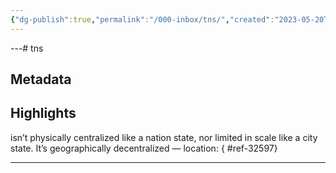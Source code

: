 ```yaml
---
{"dg-publish":true,"permalink":"/000-inbox/tns/","created":"2023-05-20T23:58:26.000-04:00","updated":"2025-03-20T14:34:29.228-04:00"}
---
```


---# tns
## Metadata


## Highlights
isn’t physically centralized like a nation state, nor limited in scale like a city state. It’s geographically decentralized — location: []()
{ #ref-32597}


---
